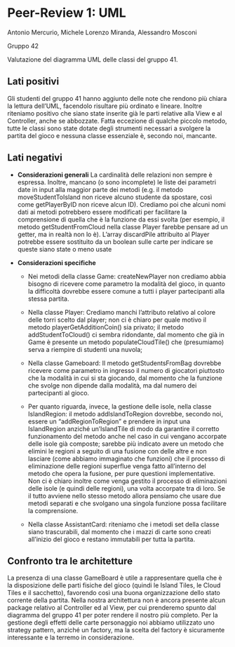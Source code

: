 # Peer-Review 1: UML

Antonio Mercurio, Michele Lorenzo Miranda, Alessandro Mosconi

Gruppo 42

Valutazione del diagramma UML delle classi del gruppo 41.

## Lati positivi

Gli studenti del gruppo 41 hanno aggiunto delle note che rendono più chiara la lettura dell’UML, facendolo risultare più ordinato e lineare. Inoltre riteniamo positivo che siano state inserite già le parti relative alla View e al Controller, anche se abbozzate.
Fatta eccezione di qualche piccolo metodo, tutte le classi sono state dotate degli strumenti necessari a svolgere la partita del gioco e nessuna classe essenziale è, secondo noi, mancante.   

## Lati negativi


* **Considerazioni generali**
La cardinalità delle relazioni non sempre è espressa. Inoltre, mancano (o sono incomplete) le liste dei parametri date in input alla maggior parte dei metodi (e.g. il metodo moveStudentToIsland non riceve alcuno studente da spostare, così come getPlayerByID non riceve alcun ID). 
Crediamo poi che alcuni nomi dati ai metodi potrebbero essere modificati per facilitare la comprensione di quella che è la funzione da essi svolta (per esempio, il metodo getStudentFromCloud nella classe Player farebbe pensare ad un getter, ma in realtà non lo è).
L’array discardPile attribuito al Player potrebbe essere sostituito da un boolean sulle carte per indicare se queste siano state o meno usate


* **Considerazioni specifiche**
  * Nei metodi della classe Game:
    createNewPlayer non crediamo abbia bisogno di ricevere come parametro la modalità del gioco, in quanto la difficoltà dovrebbe essere comune a tutti i player partecipanti alla stessa partita. 
  * Nella classe Player:
	Crediamo manchi l’attributo relativo al colore delle torri scelto dal player;
	non ci è chiaro per quale motivo il metodo playerGetAdditionCoin() sia privato;
    il metodo addStudentToCloud() ci sembra ridondante, dal momento che già in Game è presente un metodo populateCloudTile() che (presumiamo) serva a riempire di studenti una nuvola;
  * Nella classe Gameboard: 
    Il metodo getStudentsFromBag dovrebbe ricevere come parametro in ingresso il numero di giocatori piuttosto che la modalità in cui si sta giocando, dal momento che la funzione che svolge non dipende dalla modalità, ma dal numero dei partecipanti al gioco. 

  * Per quanto riguarda, invece, la gestione delle isole, nella classe IslandRegion: 
    il metodo addIslandToRegion dovrebbe, secondo noi, essere un “addRegionToRegion” e prendere in input una IslandRegion anziché un’IslandTile di modo da garantire il corretto funzionamento del metodo anche nel caso in cui vengano accorpate delle isole già composte;
    sarebbe più indicato avere un metodo che elimini le regioni a seguito di una fusione con delle altre e non lasciare (come abbiamo immaginato che funzioni) che il processo di eliminazione delle regioni superflue venga fatto all’interno del metodo che opera la fusione, per pure questioni implementative.
    Non ci è chiaro inoltre come venga gestito il processo di eliminazioni delle isole (e quindi delle regioni), una volta accorpate tra di loro. Se il tutto avviene nello stesso metodo allora pensiamo che usare due metodi separati e che svolgano una singola funzione possa facilitare la comprensione. 

  * Nella classe AssistantCard:
    riteniamo che i metodi set della classe siano trascurabili, dal momento che i mazzi di carte sono creati all’inizio del gioco e restano immutabili per tutta la partita.



## Confronto tra le architetture

La presenza di una classe GameBoard è utile a rappresentare quella che è la disposizione delle parti fisiche del gioco (quindi le Island Tiles, le Cloud Tiles e il sacchetto), favorendo così una buona organizzazione dello stato corrente della partita.
Nella nostra architettura non è ancora presente alcun package relativo al Controller ed al View, per cui prenderemo spunto dal diagramma del gruppo 41 per poter rendere il nostro più completo. 
Per la gestione degli effetti delle carte personaggio noi abbiamo utilizzato uno strategy pattern, anziché un factory, ma la scelta del factory è sicuramente interessante e la terremo in considerazione. 

